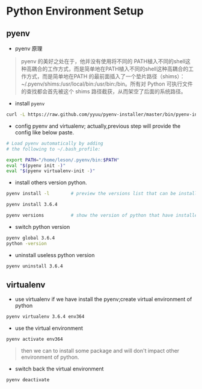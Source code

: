 # Python Environment Setup

## pyenv

- pyenv 原理
> pyenv 的美好之处在于，他并没有使用将不同的 PATH植入不同的shell这种高耦合的工作方式，而是简单地在PATH植入不同的shell这种高耦合的工作方式，而是简单地在PATH 的最前面插入了一个垫片路径（shims）：~/.pyenv/shims:/usr/local/bin:/usr/bin:/bin。所有对 Python 可执行文件的查找都会首先被这个 shims 路径截获，从而架空了后面的系统路径。

- install `pyenv`
```bash
curl -L https://raw.github.com/yyuu/pyenv-installer/master/bin/pyenv-installer | bash
```
- config pyenv and virtualenv; actually,previous step will provide the config like below paste.
```bash
# Load pyenv automatically by adding
# the following to ~/.bash_profile:

export PATH="/home/leson/.pyenv/bin:$PATH"
eval "$(pyenv init -)"
eval "$(pyenv virtualenv-init -)"
```
- install others version python.
```bash
pyenv install -l        # preview the versions list that can be installed so far 

pyenv install 3.6.4

pyenv versions          # show the version of python that have installed
```

- switch python version
```bash
pyenv global 3.6.4
python -version
```

- uninstall useless python version 
```bash
pyenv uninstall 3.6.4
```


## virtualenv

- use virtualenv if we have install the pyenv;create virtual environment of python
```bash
pyenv virtualenv 3.6.4 env364
```

- use the virtual environment
```bash
pyenv activate env364
```

> then we can to install some package and will don't impact other environment of python.

- switch back the virtual environment
```bash
pyenv deactivate
```

